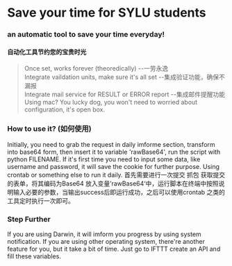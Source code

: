 # Save your time for SYLU students
### an automatic tool to save your time everyday!
#### 自动化工具节约您的宝贵时光

> Once set, works forever (theoredically) --一劳永逸  
> Integrate vaildation units, make sure it's all set --集成验证功能，确保不漏报  
> Integrate mail service for RESULT or ERROR report --集成邮件提醒功能 
> Using mac? You lucky dog, you won't need to worried about configuration, it's open box.  

### How to use it? (如何使用)
Initially, you need to grab the request in daily imforme section, transform into base64 form, then insert it to variable 'rawBase64', run the script with python FILENAME. If it's first time you need to input some data, like username and password, it will save the cookie for further purpose.
Using crontab or something else to run it daily.
首先需要进行一次提交 抓包 获取提交的表单，将其编码为Base64 放入变量’rawBase64‘中，运行脚本在终端中按照说明输入必要的参数，当输出success后即运行成功，之后可以使用crontab 之类的工具定时执行一次即可。

### Step Further
If you are using Darwin, it will imform you progress by using system notification. If you are using other operating system, there're another feature for you, but it take a bit of time. Just go to IFTTT create an API and fill these variables.
